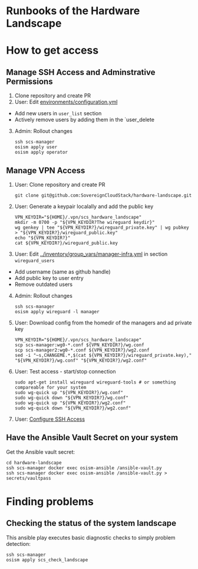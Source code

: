 # Runbooks of the Hardware Landscape

# How to get access

## Manage SSH Access and Adminstrative Permissions

1. Clone repository and create PR
2. User: Edit [environments/configuration.yml](../environments/configuration.yml)
  * Add new users in `user_list` section
  * Actively remove users by adding them in the `user_delete
3. Admin: Rollout changes
   ```
   ssh scs-manager
   osism apply user
   osism apply operator
   ```

## Manage VPN Access

1. User: Clone repository and create PR
   ```
   git clone git@github.com:SovereignCloudStack/hardware-landscape.git
   ```
2. User: Generate a keypair localally and add the public key
   ```
   VPN_KEYDIR="${HOME}/.vpn/scs_hardware_landscape"
   mkdir -m 0700 -p "${VPN_KEYDIR?The wireguard keydir}"
   wg genkey | tee "${VPN_KEYDIR?}/wireguard_private.key" | wg pubkey > "${VPN_KEYDIR?}/wireguard_public.key"
   echo "${VPN_KEYDIR?}"
   cat ${VPN_KEYDIR?}/wireguard_public.key
   ```
3. User: Edit [../inventory/group_vars/manager-infra.yml](../inventory/group_vars/manager-infra.yml) in section ``wireguard_users``
  * Add username (same as github handle)
  * Add public key to user entry
  * Remove outdated users
4. Admin: Rollout changes
   ```
   ssh scs-manager
   osism apply wireguard -l manager
   ```
5. User: Download config from the homedir of the managers and ad private key
   ```
   VPN_KEYDIR="${HOME}/.vpn/scs_hardware_landscape"
   scp scs-manager:wg0-*.conf ${VPN_KEYDIR?}/wg.conf
   scp scs-manager2:wg0-*.conf ${VPN_KEYDIR?}/wg2.conf
   sed -i "~s,CHANGEME.*,$(cat ${VPN_KEYDIR?}/wireguard_private.key)," "${VPN_KEYDIR?}/wg.conf" "${VPN_KEYDIR?}/wg2.conf"
   ```
6. User: Test access - start/stop connection
   ```
   sudo apt-get install wireguard wireguard-tools # or something compareable for your system
   sudo wg-quick up "${VPN_KEYDIR?}/wg.conf"
   sudo wg-quick down "${VPN_KEYDIR?}/wg.conf"
   sudo wg-quick up "${VPN_KEYDIR?}/wg2.conf"
   sudo wg-quick down "${VPN_KEYDIR?}/wg2.conf"
   ```
7. User: [Configure SSH Access](./System_Usage.md)

## Have the Ansible Vault Secret on your system

Get the Ansible vault secret:

```
cd hardware-landscape
ssh scs-manager docker exec osism-ansible /ansible-vault.py
ssh scs-manager docker exec osism-ansible /ansible-vault.py > secrets/vaultpass
```

# Finding problems

## Checking the status of the system landscape

This ansible play executes basic diagnostic checks to simply problem detection:
```
ssh scs-manager
osism apply scs_check_landscape
```
